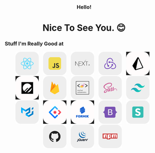 <h3 align="center">Hello! </h3>
<h1 align="center">Nice To See You. 😊</h1>

<!-- <img src="images/IMG_8101.jpg" width="300" alt="Profile" />
 -->


<h3>Stuff I'm Really Good at</h3>
<p align="center">
  <img src="images/react.png" alt="Image 1" width="74" style="display:inline-block; margin-right: 10px;">
  <img src="images/javascript.png" alt="Image 2" width="74" style="display:inline-block; margin-right: 10px;">
  <img src="images/nextjs.png" alt="Image 3" width="74" style="display:inline-block; margin-right: 10px;">
  <img src="images/redux.png" alt="Image 4" width="74" style="display:inline-block; margin-right: 10px;">
   <img src="images/prisma.png" alt="Image 14" width="74" style="display:inline-block; margin-right: 10px;">
  <img src="images/pscale.png" alt="Image 14" width="74" style="display:inline-block; margin-right: 10px;">
  <img src="images/firebase.png" alt="Image 7" width="74" style="display:inline-block; margin-right: 10px;">
  <img src="images/styled-components.png" alt="Image 5" width="74" style="display:inline-block; margin-right: 10px;">
  <img src="images/sass.png" alt="Image 6" width="74" style="display:inline-block; margin-right: 10px;">
  <img src="images/tailwindcss.png" alt="Image 8" width="74" style="display:inline-block; margin-right: 10px;">
  <img src="images/materialui.png" alt="Image 9" width="74" style="display:inline-block; margin-right: 10px;">
  <img src="images/antd.png" alt="Image 14" width="74" style="display:inline-block; margin-right: 10px;">
  <img src="images/formik.png" alt="Image 14" width="74" style="display:inline-block; margin-right: 10px;">
  <img src="images/bootstrap.png" alt="Image 10" width="74" style="display:inline-block; margin-right: 10px;">
  <img src="images/semanticui.png" alt="Image 11" width="74" style="display:inline-block; margin-right: 10px;">
  <img src="images/github.png" alt="Image 12" width="74" style="display:inline-block; margin-right: 10px;">
  <img src="images/jquery.png" alt="Image 13" width="74" style="display:inline-block; margin-right: 10px;">
  <img src="images/npm.png" alt="Image 14" width="74" style="display:inline-block; margin-right: 10px;">
 
